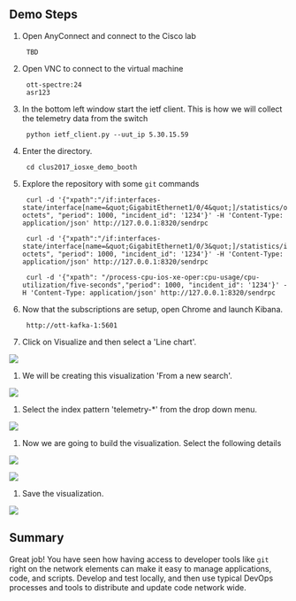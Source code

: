 ## Demo Steps

1. Open AnyConnect and connect to the Cisco lab

        TBD 
    
1. Open VNC to connect to the virtual machine

        ott-spectre:24
        asr123

1. In the bottom left window start the ietf client. This is how we will collect the telemetry data from the switch 

        python ietf_client.py --uut_ip 5.30.15.59
    
1. Enter the directory.  

        cd clus2017_iosxe_demo_booth
    
1. Explore the repository with some `git` commands

        curl -d '{"xpath":"/if:interfaces-state/interface[name=&quot;GigabitEthernet1/0/4&quot;]/statistics/out-octets", "period": 1000, "incident_id": '1234'}' -H 'Content-Type: application/json' http://127.0.0.1:8320/sendrpc
        
        curl -d '{"xpath":"/if:interfaces-state/interface[name=&quot;GigabitEthernet1/0/3&quot;]/statistics/in-octets", "period": 1000, "incident_id": '1234'}' -H 'Content-Type: application/json' http://127.0.0.1:8320/sendrpc
        
        curl -d '{"xpath": "/process-cpu-ios-xe-oper:cpu-usage/cpu-utilization/five-seconds","period": 1000, "incident_id": '1234'}' -H 'Content-Type: application/json' http://127.0.0.1:8320/sendrpc
    
1. Now that the subscriptions are setup, open Chrome and launch Kibana.  

        http://ott-kafka-1:5601 
    
1. Click on Visualize and then select a 'Line chart'.

![](static/img/Telemetry2.png)

1. We will be creating this visualization 'From a new search'.

![](static/img/Telemetry3.png)

1. Select the index pattern 'telemetry-*' from the drop down menu.  

![](static/img/Telemetry4.png)

1. Now we are going to build the visualization. Select the following details

![](static/img/Telemetry5.png)
        
![](static/img/Telemetry6.png)
    
1. Save the visualization.  

![](static/img/save.png)
    
## Summary

Great job!  You have seen how having access to developer tools like `git` right on the network elements can make it easy to manage applications, code, and scripts.  Develop and test locally, and then use typical DevOps processes and tools to distribute and update code network wide.  
